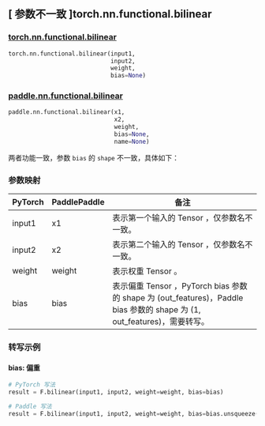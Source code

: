## [ 参数不一致 ]torch.nn.functional.bilinear

### [torch.nn.functional.bilinear](https://pytorch.org/docs/stable/generated/torch.nn.functional.bilinear.html?highlight=bilinear#torch.nn.functional.bilinear)

```python
torch.nn.functional.bilinear(input1,
                             input2,
                             weight,
                             bias=None)
```

### [paddle.nn.functional.bilinear](https://www.paddlepaddle.org.cn/documentation/docs/zh/develop/api/paddle/nn/functional/bilinear_cn.html)

```python
paddle.nn.functional.bilinear(x1,
                              x2,
                              weight,
                              bias=None,
                              name=None)
```

两者功能一致，参数 `bias` 的 `shape` 不一致，具体如下：
### 参数映射
| PyTorch       | PaddlePaddle | 备注                                                   |
| ------------- | ------------ | ------------------------------------------------------ |
| input1          | x1         | 表示第一个输入的 Tensor ，仅参数名不一致。                                     |
| input2          | x2         | 表示第二个输入的 Tensor ，仅参数名不一致。                                     |
| weight          | weight         | 表示权重 Tensor 。                                     |
| bias          | bias         | 表示偏重 Tensor ，PyTorch bias 参数的 shape 为 (out_features)，Paddle bias 参数的 shape 为 (1, out_features)，需要转写。                                     |

### 转写示例
#### bias: 偏重
```python
# PyTorch 写法
result = F.bilinear(input1, input2, weight=weight, bias=bias)

# Paddle 写法
result = F.bilinear(input1, input2, weight=weight, bias=bias.unsqueeze(0))
```
